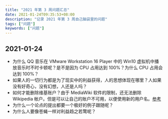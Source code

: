 ```yaml
---
title: "2021 年第 3 周问题汇总"
date: 2021-01-24T09:35:53+08:00
description: "记录 2021 年第 3 周自己脑袋里的问题"
tags: ["问题"]
keywords: ["问题"]
---
```


## 2021-01-24

- 为什么 QQ 音乐在 VMware Workstation 16 Player 中的 Win10 虚拟机中播放音乐时不时卡顿呢？是不是因为 CPU 占用达到 100%？为什么 CPU 占用会达到 100%？
- 如果人的一切行为都是为了现实中的利益获得，人的思想体现在哪里？人如果没有好奇心，没有幻想，人还是人吗？
- 如何才能删除维基账户？由于 MediaWiki 软件的限制，还无法删除 Wikipedia 帐户。但是可以让自己的账户不可用，以便使用新的用户名。[参考](https://www.wikihow.com/Delete-Your-Wikipedia-Account)
- 为什么一个论点的提出都要一个极好的例子跟随呢？
- 为什么人要像苍蝇一样对利益趋之若鹜呢？

